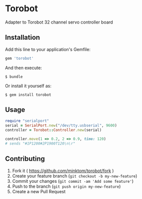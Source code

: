 # Torobot

Adapter to Torobot 32 channel servo controller board

## Installation

Add this line to your application's Gemfile:

```ruby
gem 'torobot'
```

And then execute:

    $ bundle

Or install it yourself as:

    $ gem install torobot

## Usage

```ruby
require "serialport"
serial = SerialPort.new("/dev/tty.usbserial", 9600)
controller = Torobot::Controller.new(serial)

controller.move(1 => 0.2, 2 => 0.9, time: 120)
# sends "#1P1200#2P1900T120\n\r"
```

## Contributing

1. Fork it ( https://github.com/minktom/torobot/fork )
2. Create your feature branch (`git checkout -b my-new-feature`)
3. Commit your changes (`git commit -am 'Add some feature'`)
4. Push to the branch (`git push origin my-new-feature`)
5. Create a new Pull Request
